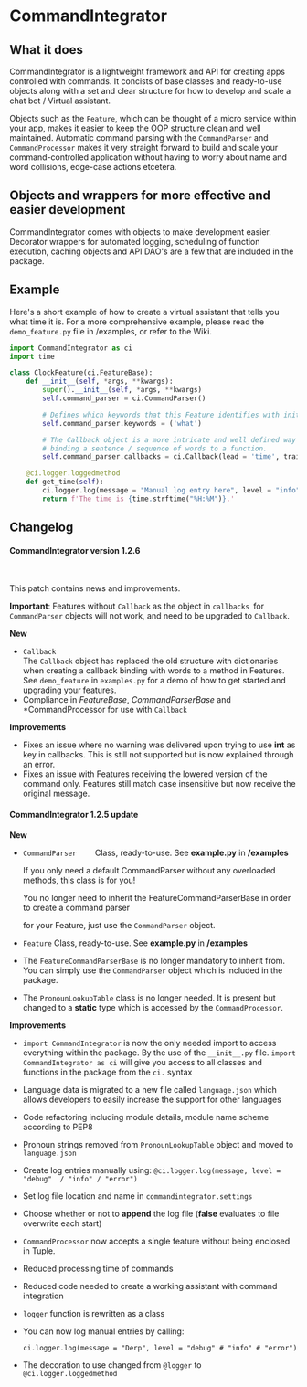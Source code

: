 # CommandIntegrator

## What it does
CommandIntegrator is a lightweight framework and API for creating apps controlled with commands.
It concists of base classes and ready-to-use objects along with a set and clear structure for how to develop and scale a chat bot / Virtual assistant. 

Objects such as the `Feature`, which can be thought of a micro service within your app, makes it easier to keep the OOP structure clean and well maintained. Automatic command parsing with the `CommandParser` and `CommandProcessor` makes it very  straight forward to build and scale your command-controlled application without having to worry about name and word collisions, edge-case actions etcetera.



## Objects and wrappers for more effective and easier development

CommandIntegrator comes with objects to make development easier.  Decorator wrappers for automated logging, scheduling of function execution, caching objects and API DAO's are a few that are included in the package.



## Example

Here's a short example of how to create a virtual assistant that tells you what time it is.
For a more comprehensive example, please read the `demo_feature.py` file in /examples, or 
refer to the Wiki.

```python
import CommandIntegrator as ci
import time

class ClockFeature(ci.FeatureBase):
    def __init__(self, *args, **kwargs):
        super().__init__(self, *args, **kwargs)
        self.command_parser = ci.CommandParser()

        # Defines which keywords that this Feature identifies with initially
        self.command_parser.keywords = ('what')

        # The Callback object is a more intricate and well defined way of 
        # binding a sentence / sequence of words to a function. 
        self.command_parser.callbacks = ci.Callback(lead = 'time', trail = ('is', 'it'), func = self.get_time)

    @ci.logger.loggedmethod
    def get_time(self):
        ci.logger.log(message = "Manual log entry here", level = "info")
        return f'The time is {time.strftime("%H:%M")}.'
```



## Changelog



#### CommandIntegrator version 1.2.6

​	

This patch contains news and improvements.

**Important**: Features without `Callback` as the object in `callbacks `for `CommandParser` objects will not work, and need to be upgraded to `Callback`.



**New**

*  `Callback`  
  The `Callback` object has replaced the old structure with dictionaries when creating a callback binding with words to a method in Features. See `demo_feature` in `examples.py` for a demo of how to get started and upgrading your features.
* Compliance in *FeatureBase*, *CommandParserBase* and *CommandProcessor for use with `Callback`
  
  

**Improvements**

* Fixes an issue where no warning was delivered upon trying to use **int** as key in callbacks. This is still not supported but is now explained through an error.
* Fixes an issue with Features receiving the lowered version of the command only. Features still match case insensitive but now receive the original message.







#### CommandIntegrator 1.2.5 update

**New**

* `CommandParser	` Class, ready-to-use. See **example.py** in **/examples** 

  If you only need a default CommandParser without any overloaded methods, this class is for you!

  You no longer need to inherit the FeatureCommandParserBase in order to create a command parser

  for your Feature, just use the `CommandParser` object.
  
* `Feature` Class, ready-to-use. See **example.py** in **/examples** 

* The `FeatureCommandParserBase` is no longer mandatory to inherit from. You can simply use the `CommandParser` object which is included in the package.
  
* The `PronounLookupTable` class is no longer needed. It is present but changed to a **static** type which is accessed by the `CommandProcessor`.
  

**Improvements**

* `import CommandIntegrator` is now the only needed import to access everything within the package. By the use of the `__init__.py` file. `import CommandIntegrator as ci` will give you access to all classes and functions in the package from the `ci.` syntax

  

* Language data is migrated to a new file called `language.json` which allows developers to easily increase the support for other languages
  
* Code refactoring including module details, module name scheme according to PEP8
  
* Pronoun strings removed from `PronounLookupTable` object and moved to `language.json` 
  
*  Create log entries manually using:
   `@ci.logger.log(message, level = "debug"  / "info" / "error")`
* Set log file location and name in `commandintegrator.settings`
  
* Choose whether or not to **append** the log file (**false** evaluates to file overwrite each start)
  
* `CommandProcessor` now accepts a single feature without being enclosed in Tuple.
  
* Reduced processing time of commands
  
* Reduced code needed to create a working assistant with command integration
  
* `logger` function is rewritten as a class

* You can now log manual entries by calling:

   `ci.logger.log(message = "Derp", level = "debug" # "info" # "error")`


* The decoration to use changed from `@logger` to `@ci.logger.loggedmethod`
